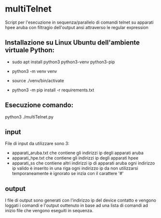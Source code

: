 # multiTelnet
Script per l'esecuzione in sequenza/parallelo di comandi telnet su apparati hpee aruba
con filtragio dell'output ansi attraverso le regular expression

## Installazione su Linux Ubuntu dell'ambiente virtuale Python:
- sudo apt install python3 python3-venv python3-pip

- python3 -m venv venv

- source ./venv/bin/activate

- python3 -m pip install -r requirements.txt

## Esecuzione comando:
python3 ./multiTelnet.py

## input
File di input da utilizzare sono 3:
- apparati_aruba.txt che contiene gli indirizzi ip degli apparati aruba
- apparati_hpe.txt  che contiene gli indirizzi ip degli apparati hpee
- apparati_ss che contiene altri indirizzi ip di apparati aruba
ogni indirizzo ip valido è inserito in una riga
ogni indirizzo ip da non utilizzarsi temporaneamente è ignorato se inzia con il carattere '#'

## output
I file di output sono generati con l'indirizzo ip del device contatto e vengono loggati i comandi
e l'output outtenuto in base ad una lista di comandi ad inizio file che vengono eseguiti in sequenza.


